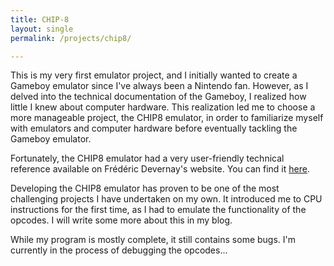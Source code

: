 ```yaml
---
title: CHIP-8
layout: single
permalink: /projects/chip8/

---
```


This is my very first emulator project, and I initially wanted to create a Gameboy emulator since I've always been a Nintendo fan. However, as I delved into the technical documentation of the Gameboy, I realized how little I knew about computer hardware. This realization led me to choose a more manageable project, the CHIP8 emulator, in order to familiarize myself with emulators and computer hardware before eventually tackling the Gameboy emulator.

Fortunately, the CHIP8 emulator had a very user-friendly technical reference available on Frédéric Devernay's website. You can find it <a href="http://devernay.free.fr/hacks/chip8/C8TECH10.HTM"> here</a>.

Developing the CHIP8 emulator has proven to be one of the most challenging projects I have undertaken on my own. It introduced me to CPU instructions for the first time, as I had to emulate the functionality of the opcodes. I will write some more about this in my blog.

While my program is mostly complete, it still contains some bugs. I'm currently in the process of debugging the opcodes...